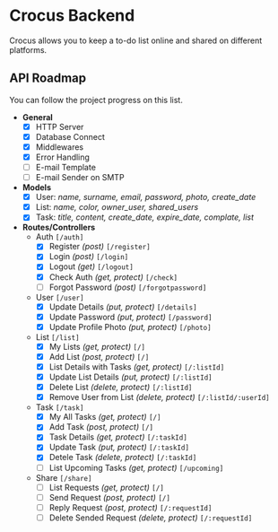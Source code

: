 
# Crocus Backend

Crocus allows you to keep a to-do list online and shared on different platforms.

## API Roadmap
You can follow the project progress on this list.
- **General**
	- [x] HTTP Server
	- [x] Database Connect
	- [x] Middlewares
	- [x] Error Handling
	- [ ] E-mail Template
	- [ ] E-mail Sender on SMTP
- **Models**
	- [x] User: *name, surname, email, password, photo, create_date*
	- [x] List: *name, color, owner_user, shared_users*
	- [x] Task: *title, content, create_date, expire_date, complate, list*
- **Routes/Controllers**
	- Auth `[/auth]`
		- [x] Register *(post)* `[/register]`
		- [x] Login *(post)* `[/login]`
		- [x] Logout *(get)* `[/logout]`
		- [x] Check Auth *(get, protect)* `[/check]`
		- [ ] Forgot Password *(post)* `[/forgotpassword]`
	- User `[/user]`
		- [x] Update Details *(put, protect)* `[/details]`
		- [x] Update Password *(put, protect)* `[/password]`
		- [x] Update Profile Photo *(put, protect)* `[/photo]`
	- List `[/list]`
		- [x] My Lists *(get, protect)* `[/]`
		- [x] Add List *(post, protect)* `[/]`
		- [x] List Details with Tasks *(get, protect)* `[/:listId]`
		- [x] Update List Details *(put, protect)* `[/:listId]`
		- [x] Delete List *(delete, protect)* `[/:listId]`
		- [x] Remove User from List *(delete, protect)* `[/:listId/:userId]`
	- Task `[/task]`
		- [x] My All Tasks *(get, protect)* `[/]`
		- [x] Add Task *(post, protect)* `[/]`
		- [x] Task Details *(get, protect)* `[/:taskId]`
		- [x] Update Task *(put, protect)* `[/:taskId]`
		- [x] Detele Task *(delete, protect)* `[/:taskId]`
		- [ ] List Upcoming Tasks *(get, protect)* `[/upcoming]`
	- Share `[/share]`
		- [ ] List Requests *(get, protect)* `[/]`
		- [ ] Send Request *(post, protect)* `[/]`
		- [ ] Reply Request *(post, protect)* `[/:requestId]`
		- [ ] Delete Sended Request *(delete, protect)* `[/:requestId]`
